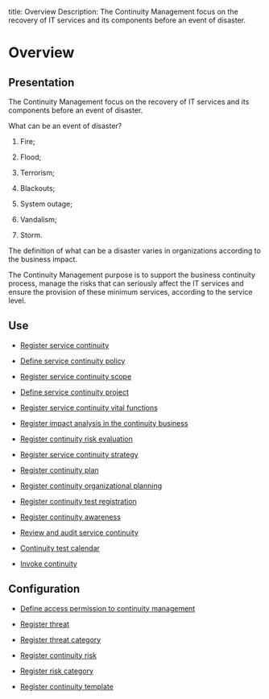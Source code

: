 title: Overview
Description: The Continuity Management focus on the recovery of IT services and its components before an event of disaster.
# Overview

Presentation
----------------

The Continuity Management focus on the recovery of IT services and its
components before an event of disaster.

What can be an event of disaster?

1.  Fire;

2.  Flood;

3.  Terrorism;

4.  Blackouts;

5.  System outage;

6.  Vandalism;

7.  Storm.

The definition of what can be a disaster varies in organizations according to
the business impact.

The Continuity Management purpose is to support the business continuity process,
manage the risks that can seriously affect the IT services and ensure the
provision of these minimum services, according to the service level.

Use
-------

- [Register service continuity](/en-us/citsmart-platform-9/processes/continuity/use/register-service-continuity.html)
  
- [Define service continuity policy](/en-us/citsmart-platform-9/processes/continuity/use/continuity-policy.html)
   
- [Register service continuity scope](/en-us/citsmart-platform-9/processes/continuity/use/service-continuity-scope.html)

- [Define service continuity project](/en-us/citsmart-platform-9/processes/continuity/use/service-continuity-project.html)

- [Register service continuity vital functions](/en-us/citsmart-platform-9/processes/continuity/use/continuity-vital-functions.html)

- [Register impact analysis in the continuity business](/en-us/citsmart-platform-9/processes/continuity/use/impact-analysis-continuity-business.html)

- [Register continuity risk evaluation](/en-us/citsmart-platform-9/processes/continuity/use/continuity-risk-evaluation.html)

- [Register service continuity strategy](/en-us/citsmart-platform-9/processes/continuity/use/service-continuity-strategy.html)

- [Register continuity plan](/en-us/citsmart-platform-9/processes/continuity/use/continuity-plan.html)

- [Register continuity organizational planning](/en-us/citsmart-platform-9/processes/continuity/use/continuity-organizational-planning.html)

- [Register continuity test registration](/en-us/citsmart-platform-9/processes/continuity/use/continuity-test-registration.html)

- [Register continuity awareness](/en-us/citsmart-platform-9/processes/continuity/use/continuity-awareness.html)

- [Review and audit service continuity](/en-us/citsmart-platform-9/processes/continuity/use/review-and-audit-continuity.html)

- [Continuity test calendar](/en-us/citsmart-platform-9/processes/continuity/use/continuity-test-calendar.html)

- [Invoke continuity](/en-us/citsmart-platform-9/processes/continuity/use/invoke-continuity.html)

Configuration
-----------------

- [Define access permission to continuity management](/en-us/citsmart-platform-9/processes/continuity/configuration/access-continuity-management.html)

- [Register threat](/en-us/citsmart-platform-9/processes/continuity/configuration/register-threat.html)

- [Register threat category](/en-us/citsmart-platform-9/processes/continuity/configuration/threat-category.html)

- [Register continuity risk](/en-us/citsmart-platform-9/processes/continuity/configuration/register-continuity-risk.html)

- [Register risk category](/en-us/citsmart-platform-9/processes/continuity/configuration/risk-category.html)

- [Register continuity template](/en-us/citsmart-platform-9/processes/continuity/configuration/continuity-template.html)


<!-- !!! tip "About"

    <b>Product/Version:</b> CITSmart | 9.00 &nbsp;&nbsp;
    <b>Updated:</b>01/14/2019 – Larissa Lourenço

